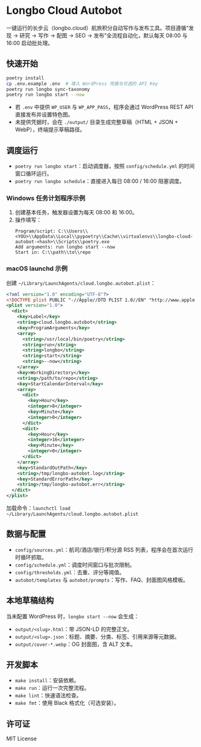 # Longbo Cloud Autobot

一键运行的长步云（longbo.cloud）航旅积分自动写作与发布工具。项目遵循“发现 → 研究 → 写作 → 配图 → SEO → 发布”全流程自动化，默认每天 08:00 与 16:00 启动批处理。

## 快速开始

```bash
poetry install
cp .env.example .env  # 填入 WordPress 凭据与可选的 API Key
poetry run longbo sync-taxonomy
poetry run longbo start --now
```

- 若 `.env` 中提供 `WP_USER` 与 `WP_APP_PASS`，程序会通过 WordPress REST API 直接发布并设置特色图。
- 未提供凭据时，会在 `./output/` 目录生成完整草稿（HTML + JSON + WebP），终端提示草稿路径。

## 调度运行

- `poetry run longbo start`：启动调度器，按照 `config/schedule.yml` 的时间窗口循环运行。
- `poetry run longbo schedule`：直接进入每日 08:00 / 16:00 阻塞调度。

### Windows 任务计划程序示例

1. 创建基本任务，触发器设置为每天 08:00 和 16:00。
2. 操作填写：
   ```
   Program/script: C:\\Users\\<YOU>\\AppData\\Local\\pypoetry\\Cache\\virtualenvs\\longbo-cloud-autobot-<hash>\\Scripts\\poetry.exe
   Add arguments: run longbo start --now
   Start in: C:\\path\\to\\repo
   ```

### macOS launchd 示例

创建 `~/Library/LaunchAgents/cloud.longbo.autobot.plist`：

```xml
<?xml version="1.0" encoding="UTF-8"?>
<!DOCTYPE plist PUBLIC "-//Apple//DTD PLIST 1.0//EN" "http://www.apple.com/DTDs/PropertyList-1.0.dtd">
<plist version="1.0">
  <dict>
    <key>Label</key>
    <string>cloud.longbo.autobot</string>
    <key>ProgramArguments</key>
    <array>
      <string>/usr/local/bin/poetry</string>
      <string>run</string>
      <string>longbo</string>
      <string>start</string>
      <string>--now</string>
    </array>
    <key>WorkingDirectory</key>
    <string>/path/to/repo</string>
    <key>StartCalendarInterval</key>
    <array>
      <dict>
        <key>Hour</key>
        <integer>8</integer>
        <key>Minute</key>
        <integer>0</integer>
      </dict>
      <dict>
        <key>Hour</key>
        <integer>16</integer>
        <key>Minute</key>
        <integer>0</integer>
      </dict>
    </array>
    <key>StandardOutPath</key>
    <string>/tmp/longbo-autobot.log</string>
    <key>StandardErrorPath</key>
    <string>/tmp/longbo-autobot.err</string>
  </dict>
</plist>
```

加载命令：`launchctl load ~/Library/LaunchAgents/cloud.longbo.autobot.plist`

## 数据与配置

- `config/sources.yml`：航司/酒店/银行/积分源 RSS 列表，程序会在首次运行时循环抓取。
- `config/schedule.yml`：调度时间窗口与批次限制。
- `config/thresholds.yml`：去重、评分等阈值。
- `autobot/templates` 与 `autobot/prompts`：写作、FAQ、封面图风格模板。

## 本地草稿结构

当未配置 WordPress 时，`longbo start --now` 会生成：

- `output/<slug>.html`：带 JSON-LD 的完整正文。
- `output/<slug>.json`：标题、摘要、分类、标签、引用来源等元数据。
- `output/cover-*.webp`：OG 封面图，含 ALT 文本。

## 开发脚本

- `make install`：安装依赖。
- `make run`：运行一次完整流程。
- `make lint`：快速语法检查。
- `make fmt`：使用 Black 格式化（可选安装）。

## 许可证

MIT License
